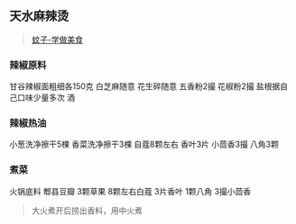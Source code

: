 ## 天水麻辣烫

> [蚊子-学做美食](https://www.bilibili.com/video/BV15D421W7y8/)

### 辣椒原料
甘谷辣椒面粗细各150克
白芝麻随意
花生碎随意
五香粉2撮
花椒粉2撮
盐根据自己口味少量多次
酒
### 辣椒热油
小葱洗净擦干5棵
香菜洗净擦干3棵
自蔻8颗左右
香叶3片
小茴香3撮
八角3颗

### 煮菜
火锅底料
郫县豆瓣
3颗草果
8颗左右白蔻 3片香叶
1颗八角
3撮小茴香

> 大火煮开后捞出香料，用中火煮

